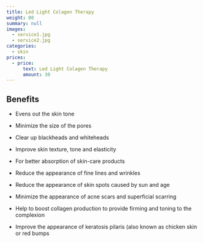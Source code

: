 ```yaml
---
title: Led Light Colagen Therapy
weight: 80
summary: null
images:
  - service1.jpg
  - service2.jpg
categories:
  - skin
prices:
  - price:
      text: Led Light Colagen Therapy
      amount: 30
---
```

## Benefits

* Evens out the skin tone

* Minimize the size of the pores

* Clear up blackheads and whiteheads

* Improve skin texture, tone and elasticity

* For better absorption of skin-care products

* Reduce the appearance of fine lines and wrinkles

* Reduce the appearance of skin spots caused by sun and age

* Minimize the appearance of acne scars and superficial scarring

* Help to boost collagen production to provide firming and toning to the complexion

* Improve the appearance of keratosis pilaris (also known as chicken skin or red bumps
